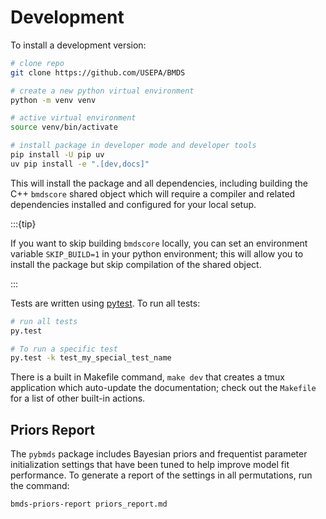 # Development

To install a development version:

```bash
# clone repo
git clone https://github.com/USEPA/BMDS

# create a new python virtual environment
python -m venv venv

# active virtual environment
source venv/bin/activate

# install package in developer mode and developer tools
pip install -U pip uv
uv pip install -e ".[dev,docs]"
```

This will install the package and all dependencies, including building the C++ `bmdscore` shared object which will require a compiler and related dependencies installed and configured for your local setup.

:::{tip}

If you want to skip building `bmdscore` locally, you can set an environment variable `SKIP_BUILD=1` in your python environment; this will allow you to install the package but skip compilation of the shared object.

:::

Tests are written using [pytest](http://doc.pytest.org/en/latest/). To run all tests:

```bash
# run all tests
py.test

# To run a specific test
py.test -k test_my_special_test_name
```

There is a built in Makefile command, ``make dev`` that creates a tmux application which auto-update the documentation; check out the ``Makefile`` for a list of other built-in actions.

## Priors Report

The `pybmds` package includes Bayesian priors and frequentist parameter initialization settings that have been tuned to help improve model fit performance. To generate a report of the settings in all permutations, run the command:

```bash
bmds-priors-report priors_report.md
```
